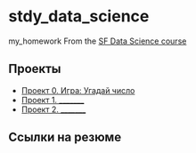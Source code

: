# stdy_data_science
my_homework
From the [SF Data Science course](https://skillfactory.ru/data-scientist)

## Проекты

* [Проект 0. Игра: Угадай число](https://github.com/Maks-Egorov/stdy_data_science/tree/main/project_0)
* [Проект 1. _______](_____)
* [Проект 2. _______](_____)

## Ссылки на резюме